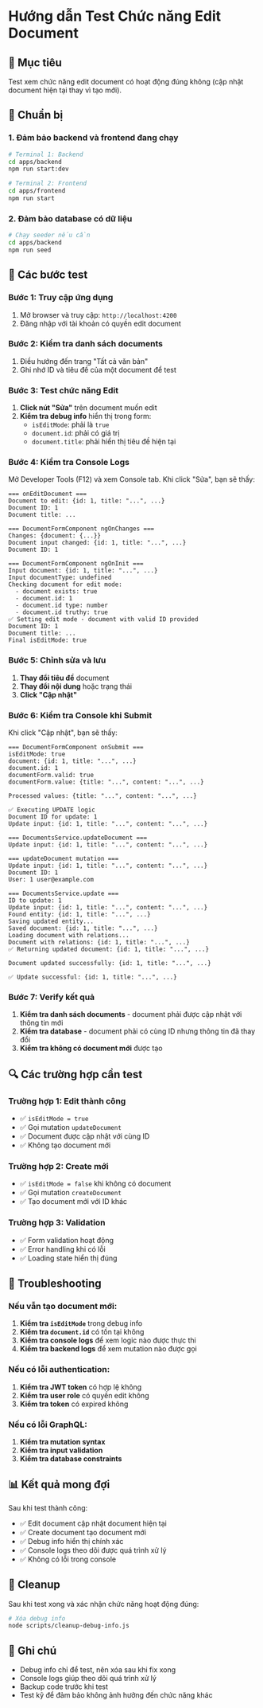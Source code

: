 # Hướng dẫn Test Chức năng Edit Document

## 🎯 Mục tiêu
Test xem chức năng edit document có hoạt động đúng không (cập nhật document hiện tại thay vì tạo mới).

## 🚀 Chuẩn bị

### 1. Đảm bảo backend và frontend đang chạy
```bash
# Terminal 1: Backend
cd apps/backend
npm run start:dev

# Terminal 2: Frontend  
cd apps/frontend
npm run start
```

### 2. Đảm bảo database có dữ liệu
```bash
# Chạy seeder nếu cần
cd apps/backend
npm run seed
```

## 🧪 Các bước test

### Bước 1: Truy cập ứng dụng
1. Mở browser và truy cập: `http://localhost:4200`
2. Đăng nhập với tài khoản có quyền edit document

### Bước 2: Kiểm tra danh sách documents
1. Điều hướng đến trang "Tất cả văn bản"
2. Ghi nhớ ID và tiêu đề của một document để test

### Bước 3: Test chức năng Edit
1. **Click nút "Sửa"** trên document muốn edit
2. **Kiểm tra debug info** hiển thị trong form:
   - `isEditMode`: phải là `true`
   - `document.id`: phải có giá trị
   - `document.title`: phải hiển thị tiêu đề hiện tại

### Bước 4: Kiểm tra Console Logs
Mở Developer Tools (F12) và xem Console tab. Khi click "Sửa", bạn sẽ thấy:
```
=== onEditDocument ===
Document to edit: {id: 1, title: "...", ...}
Document ID: 1
Document title: ...

=== DocumentFormComponent ngOnChanges ===
Changes: {document: {...}}
Document input changed: {id: 1, title: "...", ...}
Document ID: 1

=== DocumentFormComponent ngOnInit ===
Input document: {id: 1, title: "...", ...}
Input documentType: undefined
Checking document for edit mode:
  - document exists: true
  - document.id: 1
  - document.id type: number
  - document.id truthy: true
✅ Setting edit mode - document with valid ID provided
Document ID: 1
Document title: ...
Final isEditMode: true
```

### Bước 5: Chỉnh sửa và lưu
1. **Thay đổi tiêu đề** document
2. **Thay đổi nội dung** hoặc trạng thái
3. **Click "Cập nhật"**

### Bước 6: Kiểm tra Console khi Submit
Khi click "Cập nhật", bạn sẽ thấy:
```
=== DocumentFormComponent onSubmit ===
isEditMode: true
document: {id: 1, title: "...", ...}
document.id: 1
documentForm.valid: true
documentForm.value: {title: "...", content: "...", ...}

Processed values: {title: "...", content: "...", ...}

✅ Executing UPDATE logic
Document ID for update: 1
Update input: {id: 1, title: "...", content: "...", ...}

=== DocumentsService.updateDocument ===
Update input: {id: 1, title: "...", content: "...", ...}

=== updateDocument mutation ===
Update input: {id: 1, title: "...", content: "...", ...}
Document ID: 1
User: 1 user@example.com

=== DocumentsService.update ===
ID to update: 1
Update input: {id: 1, title: "...", content: "...", ...}
Found entity: {id: 1, title: "...", ...}
Saving updated entity...
Saved document: {id: 1, title: "...", ...}
Loading document with relations...
Document with relations: {id: 1, title: "...", ...}
✅ Returning updated document: {id: 1, title: "...", ...}

Document updated successfully: {id: 1, title: "...", ...}

✅ Update successful: {id: 1, title: "...", ...}
```

### Bước 7: Verify kết quả
1. **Kiểm tra danh sách documents** - document phải được cập nhật với thông tin mới
2. **Kiểm tra database** - document phải có cùng ID nhưng thông tin đã thay đổi
3. **Kiểm tra không có document mới** được tạo

## 🔍 Các trường hợp cần test

### Trường hợp 1: Edit thành công
- ✅ `isEditMode = true`
- ✅ Gọi mutation `updateDocument`
- ✅ Document được cập nhật với cùng ID
- ✅ Không tạo document mới

### Trường hợp 2: Create mới
- ✅ `isEditMode = false` khi không có document
- ✅ Gọi mutation `createDocument`
- ✅ Tạo document mới với ID khác

### Trường hợp 3: Validation
- ✅ Form validation hoạt động
- ✅ Error handling khi có lỗi
- ✅ Loading state hiển thị đúng

## 🐛 Troubleshooting

### Nếu vẫn tạo document mới:
1. **Kiểm tra `isEditMode`** trong debug info
2. **Kiểm tra `document.id`** có tồn tại không
3. **Kiểm tra console logs** để xem logic nào được thực thi
4. **Kiểm tra backend logs** để xem mutation nào được gọi

### Nếu có lỗi authentication:
1. **Kiểm tra JWT token** có hợp lệ không
2. **Kiểm tra user role** có quyền edit không
3. **Kiểm tra token** có expired không

### Nếu có lỗi GraphQL:
1. **Kiểm tra mutation syntax**
2. **Kiểm tra input validation**
3. **Kiểm tra database constraints**

## 📊 Kết quả mong đợi

Sau khi test thành công:
- ✅ Edit document cập nhật document hiện tại
- ✅ Create document tạo document mới
- ✅ Debug info hiển thị chính xác
- ✅ Console logs theo dõi được quá trình xử lý
- ✅ Không có lỗi trong console

## 🧹 Cleanup

Sau khi test xong và xác nhận chức năng hoạt động đúng:
```bash
# Xóa debug info
node scripts/cleanup-debug-info.js
```

## 📝 Ghi chú

- Debug info chỉ để test, nên xóa sau khi fix xong
- Console logs giúp theo dõi quá trình xử lý
- Backup code trước khi test
- Test kỹ để đảm bảo không ảnh hưởng đến chức năng khác
